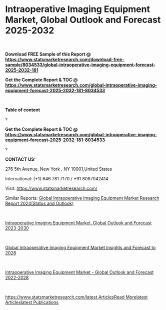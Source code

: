 <h1>Intraoperative Imaging Equipment Market, Global Outlook and Forecast 2025-2032</h1><br/><p><strong>Download FREE Sample of this Report @ <a href="https://www.statsmarketresearch.com/download-free-sample/8034533/global-intraoperative-imaging-equipment-forecast-2025-2032-181">https://www.statsmarketresearch.com/download-free-sample/8034533/global-intraoperative-imaging-equipment-forecast-2025-2032-181</a></strong></p>
 
 
 
 <div><b>Get the Complete Report & TOC @ <a href="https://www.statsmarketresearch.com/global-intraoperative-imaging-equipment-forecast-2025-2032-181-8034533">https://www.statsmarketresearch.com/global-intraoperative-imaging-equipment-forecast-2025-2032-181-8034533</a></b></div>
 
 
 
 <p><br />
 
 <b>Table of content</b></p>
 
 
 
 <p>? </p>
 
 
 
 <div><b>Get the Complete Report & TOC @ <a href="https://www.statsmarketresearch.com/global-intraoperative-imaging-equipment-forecast-2025-2032-181-8034533">https://www.statsmarketresearch.com/global-intraoperative-imaging-equipment-forecast-2025-2032-181-8034533</a></b></div>
 
 
 
 <p>? </p>
 
 
 
 <p><b>CONTACT US:</b><br />
 
 276 5th Avenue, New York , NY 10001,United States<br />
 
 International: (+1) 646 781 7170 / +91 8087042414<br />
 
 Visit: <a href="https://www.statsmarketresearch.com/">https://www.statsmarketresearch.com/</a><br />
 
 Similar Reports: <a href="https://www.statsmarketresearch.com/global-intraoperative-imaging-equipment-forecast-2025-2032-181-8034533">Global Intraoperative Imaging Equipment Market Research Report 2024(Status and Outlook)</a><br />
 
 <br />
 
 <a href="https://www.statsmarketresearch.com/global-intraoperative-imaging-equipment-forecast-2025-2032-181-8034533">Intraoperative Imaging Equipment Market, Global Outlook and Forecast 2023-2030</a><br />
 
 <br />
 
 <a href="https://www.statsmarketresearch.com/global-intraoperative-imaging-equipment-forecast-2025-2032-181-8034533">Global Intraoperative Imaging Equipment Market Insights and Forecast to 2028</a><br />
 
 <br />
 
 <a href="https://www.statsmarketresearch.com/global-intraoperative-imaging-equipment-forecast-2025-2032-181-8034533">Intraoperative Imaging Equipment Market - Global Outlook and Forecast 2022-2028</a><br />
 
 <br />
 
 <a href="https://gyeongbokgung.com">https://www.statsmarketresearch.com/</a><a href="https://hallyeomaritime.com">latest Articles</a><a href="https://jingwansa.com">Read More</a><a href="https://nguoiviet.jp/">latest Articles</a><a href="https://www.intelmarketresearch.com/">latest Publications</a></p>